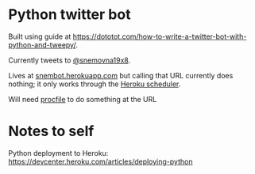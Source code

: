 Python twitter bot
==================

Built using guide at https://dototot.com/how-to-write-a-twitter-bot-with-python-and-tweepy/.

Currently tweets to [@snemovna19x8](https://twitter.com/snemovna19x8).

Lives at [snembot.herokuapp.com](http://snembot.herokuapp.com) but calling that URL currently does nothing; it only works through the [Heroku scheduler](https://scheduler.heroku.com/dashboard).

Will need [procfile](https://devcenter.heroku.com/articles/procfile) to do something at the URL

# Notes to self

Python deployment to Heroku: https://devcenter.heroku.com/articles/deploying-python